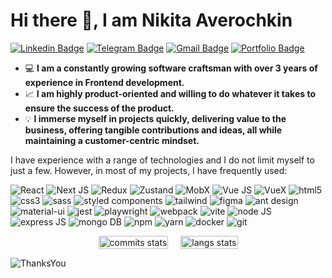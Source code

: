 <h1>Hi there 👋, I am Nikita Averochkin</h1>

[![Linkedin Badge](https://img.shields.io/badge/-NikitaAverochkin-0E76A8?style=flat-square&logo=Linkedin&logoColor=white&link=https://www.linkedin.com/in/nikita-averochkin/)](https://www.linkedin.com/in/nikita-averochkin/)
[![Telegram Badge](https://img.shields.io/badge/-NikitaNWB-229ED9?style=flat-square&logo=Telegram&logoColor=white&link=https://t.me/NikitaNWB)](https://t.me/NikitaNWB)
[![Gmail Badge](https://img.shields.io/badge/-naverockin@gmail.com-c14438?style=flat-square&logo=Gmail&logoColor=white&link=mailto:naverockin@gmail.com)](mailto:naverockin@gmail.com)
[![Portfolio Badge](https://img.shields.io/badge/-MyPortfolio-ffd700?style=flat-square&link=https://naportfolio.space)](https://naportfolio.space)

- 💻 **I am a constantly growing software craftsman with over 3 years of experience in Frontend development.**
- 📈 **I am highly product-oriented and willing to do whatever it takes to ensure the success of the product.**
- 💡 **I immerse myself in projects quickly, delivering value to the business, offering tangible contributions and ideas, all while maintaining a customer-centric mindset.**

<p>I have experience with a range of technologies and I do not limit myself to just a few. However, in most of my projects, I have frequently used:</p>
<p>
    <img alt="React" src="https://img.shields.io/badge/react-%2320232a.svg?style=for-the-badge&logo=react&logoColor=%2361DAFB"/>
    <img alt="Next JS" src="https://img.shields.io/badge/Next-black?style=for-the-badge&logo=next.js&logoColor=white"/>
    <img alt="Redux" src="https://img.shields.io/badge/redux-%23593d88.svg?style=for-the-badge&logo=redux&logoColor=white"/>
    <img alt="Zustand" src="https://img.shields.io/badge/zustand-6e6158?style=for-the-badge&logo=react&logoColor=white"/>
    <img alt="MobX" src="https://img.shields.io/badge/MobX-FF7102?style=for-the-badge&logo=react&logoColor=white"/>
    <img alt="Vue JS" src="https://img.shields.io/badge/vuejs-%2335495e.svg?style=for-the-badge&logo=vuedotjs&logoColor=%234FC08D"/>
    <img alt="VueX" src="https://img.shields.io/badge/VueX-%2335495e.svg?style=for-the-badge&logo=vuedotjs&logoColor=%234FC08D"/>
    <img alt="html5" src="https://img.shields.io/badge/html5-%23E34F26.svg?style=for-the-badge&logo=html5&logoColor=white"/>
    <img alt="css3" src="https://img.shields.io/badge/css3-%231572B6.svg?style=for-the-badge&logo=css3&logoColor=white"/>
    <img alt="sass" src="https://img.shields.io/badge/SASS-hotpink.svg?style=for-the-badge&logo=SASS&logoColor=white"/>
    <img alt="styled components" src="https://img.shields.io/badge/styled--components-DB7093?style=for-the-badge&logo=styled-components&logoColor=white"/>
    <img alt="tailwind" src="https://img.shields.io/badge/tailwindcss-%2338B2AC.svg?style=for-the-badge&logo=tailwind-css&logoColor=white"/>
    <img alt="figma" src="https://img.shields.io/badge/figma-%23F24E1E.svg?style=for-the-badge&logo=figma&logoColor=white"/>
    <img alt="ant design" src="https://img.shields.io/badge/-AntDesign-%230170FE?style=for-the-badge&logo=ant-design&logoColor=white"/>
    <img alt="material-ui" src="https://img.shields.io/badge/MUI-%230081CB.svg?style=for-the-badge&logo=mui&logoColor=white"/>
    <img alt="jest" src="https://img.shields.io/badge/-jest-%23C21325?style=for-the-badge&logo=jest&logoColor=white"/>
    <img alt="playwright" src="https://img.shields.io/static/v1?style=for-the-badge&message=Playwright&color=2EAD33&logo=Playwright&logoColor=FFFFFF&label="/>
    <img alt="webpack" src="https://img.shields.io/badge/webpack-%238DD6F9.svg?style=for-the-badge&logo=webpack&logoColor=black"/>
    <img alt="vite" src="https://img.shields.io/badge/vite-%23646CFF.svg?style=for-the-badge&logo=vite&logoColor=white"/>
    <img alt="node JS" src="https://img.shields.io/badge/node.js-6DA55F?style=for-the-badge&logo=node.js&logoColor=white"/>
    <img alt="express JS" src="https://img.shields.io/badge/express.js-%23404d59.svg?style=for-the-badge&logo=express&logoColor=%2361DAFB"/>
    <img alt="mongo DB" src="https://img.shields.io/badge/MongoDB-%234ea94b.svg?style=for-the-badge&logo=mongodb&logoColor=white"/>
    <img alt="npm" src="https://img.shields.io/badge/NPM-%23CB3837.svg?style=for-the-badge&logo=npm&logoColor=white"/>
    <img alt="yarn" src="https://img.shields.io/badge/yarn-%232C8EBB.svg?style=for-the-badge&logo=yarn&logoColor=white"/>
    <img alt="docker" src="https://img.shields.io/badge/docker-%230db7ed.svg?style=for-the-badge&logo=docker&logoColor=white"/>
    <img alt="git" src="https://img.shields.io/badge/git-%23F05033.svg?style=for-the-badge&logo=git&logoColor=white"/>
</p>
<div style="display: flex; gap: 20px; justify-content: center; align-items: center">
    <div style="height: 100%;">
        <img alt="commits stats" style="height: 100%;" src="https://github-readme-stats.vercel.app/api?username=aver77&show_icons=true&theme=blue-green" />
    </div>
    <div style="height: 100%;">
        <img alt="langs stats" style="height: 100%;" src="https://github-readme-stats.vercel.app/api/top-langs/?username=aver77&theme=blue-green&langs_count=8&layout=compact" />
    </div>
</div>

![ThanksYou](https://img.shields.io/badge/🙏Thank_You_For_Spending_a_Moment_On_My_Profile,_Happy_Coding,_All_The_Very_Best-dodgerred.svg?style=for-the-badge)